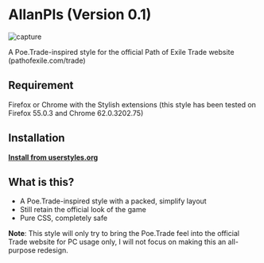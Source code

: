 # AllanPls (Version 0.1)

![capture](https://user-images.githubusercontent.com/10634948/32412141-f5f6fd62-c220-11e7-9c1d-55bb2066609c.PNG)

A Poe.Trade-inspired style for the official Path of Exile Trade website (pathofexile.com/trade)

## Requirement

Firefox or Chrome with the Stylish extensions (this style has been tested on Firefox 55.0.3 and Chrome 62.0.3202.75)

## Installation

[**Install from userstyles.org**](https://userstyles.org/styles/150669/allanpls-for-path-of-exile-trade)

## What is this?

- A Poe.Trade-inspired style with a packed, simplify layout
- Still retain the official look of the game
- Pure CSS, completely safe

**Note**: This style will only try to bring the Poe.Trade feel into the official Trade website for PC usage only, I will not focus on making this an all-purpose redesign.
